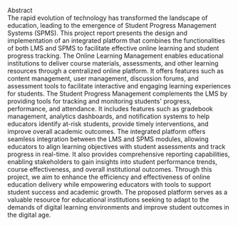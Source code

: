 Abstract <br>
The rapid evolution of technology has transformed the landscape of education, leading to the emergence of Student Progress Management Systems (SPMS). This project report presents the design and implementation of an integrated platform that combines the functionalities of both LMS and SPMS to facilitate effective online learning and student progress tracking.
The Online Learning Management enables educational institutions to deliver course materials, assessments, and other learning resources through a centralized online platform. It offers features such as content management, user management, discussion forums, and assessment tools to facilitate interactive and engaging learning experiences for students.
The Student Progress Management complements the LMS by providing tools for tracking and monitoring students' progress, performance, and attendance. It includes features such as gradebook management, analytics dashboards, and notification systems to help educators identify at-risk students, provide timely interventions, and improve overall academic outcomes.
The integrated platform offers seamless integration between the LMS and SPMS modules, allowing educators to align learning objectives with student assessments and track progress in real-time. It also provides comprehensive reporting capabilities, enabling stakeholders to gain insights into student performance trends, course effectiveness, and overall institutional outcomes.
Through this project, we aim to enhance the efficiency and effectiveness of online education delivery while empowering educators with tools to support student success and academic growth. The proposed platform serves as a valuable resource for educational institutions seeking to adapt to the demands of digital learning environments and improve student outcomes in the digital age.

